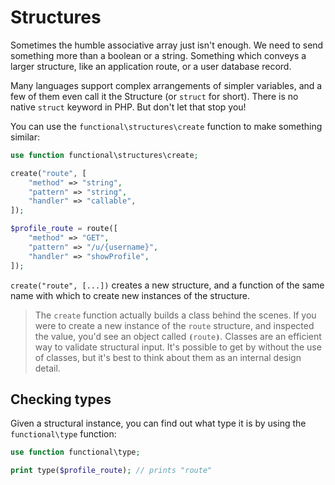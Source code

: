 # Structures

Sometimes the humble associative array just isn't enough. We need to send something more than a boolean or a string. Something which conveys a larger structure, like an application route, or a user database record.

Many languages support complex arrangements of simpler variables, and a few of them even call it the Structure (or `struct` for short). There is no native `struct` keyword in PHP. But don't let that stop you!

You can use the `functional\structures\create` function to make something similar:

```php
use function functional\structures\create;

create("route", [
    "method" => "string",
    "pattern" => "string",
    "handler" => "callable",
]);

$profile_route = route([
    "method" => "GET",
    "pattern" => "/u/{username}",
    "handler" => "showProfile",
]);
```

`create("route", [...])` creates a new structure, and a function of the same name with which to create new instances of the structure.

> The `create` function actually builds a class behind the scenes. If you were to create a new instance of the `route` structure, and inspected the value, you'd see an object called `⦗route⦘`. Classes are an efficient way to validate structural input. It's possible to get by without the use of classes, but it's best to think about them as an internal design detail.

## Checking types

Given a structural instance, you can find out what type it is by using the `functional\type` function:

```php
use function functional\type;

print type($profile_route); // prints "route"
```
